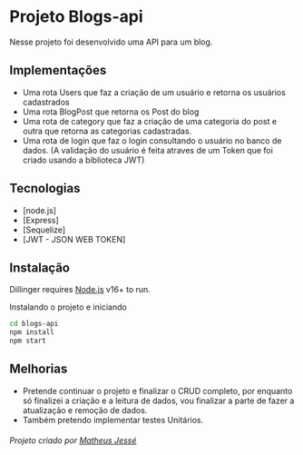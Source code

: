 # Projeto Blogs-api

Nesse projeto foi desenvolvido uma API para um blog.

## Implementações

- Uma rota Users que faz a criação de um usuário e retorna os usuários cadastrados
- Uma rota BlogPost que retorna os Post do blog
- Uma rota de category que faz a criação de uma categoria do post e outra que retorna as categorias cadastradas.
- Uma rota de login que faz o login consultando o usuário no banco de dados. (A validação do usuário é feita atraves de um Token que foi criado usando a biblioteca JWT)

## Tecnologias

- [node.js] 
- [Express] 
- [Sequelize]
- [JWT - JSON WEB TOKEN]

## Instalação

Dillinger requires [Node.js](https://nodejs.org/) v16+ to run.

Instalando o projeto e iniciando

```sh
cd blogs-api
npm install
npm start
```

## Melhorias
- Pretende continuar o projeto e finalizar o CRUD completo, por enquanto só finalizei a criação e a leitura de dados, vou finalizar a parte de fazer a atualização e remoção de dados.
- Também pretendo implementar testes Unitários.


###### Projeto criado por [Matheus Jessé](www.linkedin.com/in/matheusjesse)


